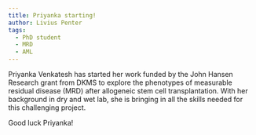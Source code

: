 ```yaml
---
title: Priyanka starting!
author: Livius Penter
tags:
  - PhD student
  - MRD
  - AML
---
```


Priyanka Venkatesh has started her work funded by the John Hansen Research grant from DKMS to explore
the phenotypes of measurable residual disease (MRD) after allogeneic stem cell transplantation. 
With her background in dry and wet lab, she is bringing in all the skills needed for this challenging project. 

Good luck Priyanka!
